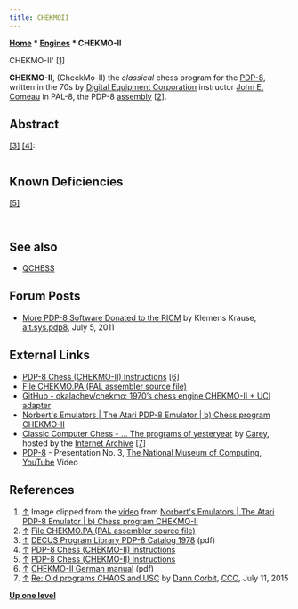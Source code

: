 ```yaml
---
title: CHEKMOII
---
```

**[Home](Home "Home") * [Engines](Engines "Engines") * CHEKMO-II**

[](https://www.youtube.com/watch?time_continue=7&v=Rp4HIC1crS0) CHEKMO-II' <a id="cite-note-1" href="#cite-ref-1">[1]</a>

**CHEKMO-II**, (CheckMo-II)
the *classical* chess program for the [PDP-8](PDP-8 "PDP-8"), written in the 70s by [Digital Equipment Corporation](Digital_Equipment_Corporation "Digital Equipment Corporation") instructor [John E. Comeau](John_E._Comeau "John E. Comeau") in PAL-8, the PDP-8 [assembly](Assembly "Assembly") <a id="cite-note-2" href="#cite-ref-2">[2]</a>.

## Abstract

<a id="cite-note-3" href="#cite-ref-3">[3]</a> <a id="cite-note-4" href="#cite-ref-4">[4]</a>:

```C++CHEKMO-II is a chess playing program which will run on any PDP-8 family computer. The program will play either the white pieces or the black pieces, and will play and accept all classes of legal moves, including [castling](Castling "Castling") both short and long, [en passant](En_passant "En passant") pawn captures, and [pawn promoting moves](Promotions "Promotions") to any legal promotion piece. The program prints out its moves in [Algebraic Notation](Algebraic_Chess_Notation "Algebraic Chess Notation"), and [accepts moves](Entering_Moves "Entering Moves") using Algebraic Notation. Included in the command structure of the program are commands which allow you to input board positions using [Forsyth Notation](Forsyth-Edwards_Notation "Forsyth-Edwards Notation"), and get a printout of the board at your terminal. 

```

## Known Deficiencies

<a id="cite-note-5" href="#cite-ref-5">[5]</a>

```C++CHEKMO-II has been programmed to use the same strategy [throughout the game](Game_Phases "Game Phases"). This strategy has been optimized for good play in the [Middlegame](Middlegame "Middlegame"), and [Opening](Opening "Opening"). As a result CHEKMO-II plays poor moves in some [Endgame](Endgame "Endgame") positions.

```

```C++If either the white side or the black side becomes significantly more powerful than the other (about 4 queens) CHEKMO-II may play some strange, but legal moves. This is caused by overflow in an internal evaluator routine. 

```

## See also

- [QCHESS](QCHESS "QCHESS")

## Forum Posts

- [More PDP-8 Software Donated to the RICM](http://groups.google.com/group/alt.sys.pdp8/msg/9b7216d805221f92) by Klemens Krause, [alt.sys.pdp8](http://groups.google.com/group/alt.sys.pdp8/topics), July 5, 2011

## External Links

- [PDP-8 Chess (CHEKMO-II) Instructions](http://www.pdp8.net/games/chess.shtml) <a id="cite-note-6" href="#cite-ref-6">[6]</a>
- [File CHEKMO.PA (PAL assembler source file)](http://www.pdp8.net/pdp8cgi/os8_html/CHEKMO.PA?act=file;fn=images/misc_dectapes/chekmo_misc.tu56;blk=121,252,0;to=auto)
- [GitHub - okalachev/chekmo: 1970’s chess engine CHEKMO-II + UCI adapter](https://github.com/okalachev/chekmo)
- [Norbert's Emulators | The Atari PDP-8 Emulator | b) Chess program CHEKMO-II](http://members.aon.at/nkehrer/pdp8.html)
- [Classic Computer Chess - ... The programs of yesteryear](http://web.archive.org/web/20071221115817/http://classicchess.googlepages.com/Chess.htm) by [Carey](Carey_Bloodworth "Carey Bloodworth"), hosted by the [Internet Archive](https://en.wikipedia.org/wiki/Internet_Archive) <a id="cite-note-7" href="#cite-ref-7">[7]</a>
- [PDP-8](PDP-8 "PDP-8") - Presentation No. 3, [The National Museum of Computing](https://en.wikipedia.org/wiki/The_National_Museum_of_Computing), [YouTube](https://en.wikipedia.org/wiki/YouTube) Video

## References

1. <a id="cite-ref-1" href="#cite-note-1">↑</a> Image clipped from the [video](https://www.youtube.com/watch?time_continue=7&v=Rp4HIC1crS0) from [Norbert's Emulators | The Atari PDP-8 Emulator | b) Chess program CHEKMO-II](http://members.aon.at/nkehrer/pdp8.html)
1. <a id="cite-ref-2" href="#cite-note-2">↑</a> [File CHEKMO.PA (PAL assembler source file)](http://www.pdp8.net/pdp8cgi/os8_html/CHEKMO.PA?act=file;fn=images/misc_dectapes/chekmo_misc.tu56;blk=121,252,0;to=auto)
1. <a id="cite-ref-3" href="#cite-note-3">↑</a> [DECUS Program Library PDP-8 Catalog 1978](http://www.bitsavers.org/pdf/dec/decus/programCatalogs/DECUS_Catalog_PDP-8_Aug78.pdf) (pdf)
1. <a id="cite-ref-4" href="#cite-note-4">↑</a> [PDP-8 Chess (CHEKMO-II) Instructions](http://www.pdp8.net/games/chess.shtml)
1. <a id="cite-ref-5" href="#cite-note-5">↑</a> [PDP-8 Chess (CHEKMO-II) Instructions](http://www.pdp8.net/games/chess.shtml)
1. <a id="cite-ref-6" href="#cite-note-6">↑</a> [CHEKMO-II German manual](http://www.technikum29.de/de/lernprojekte/schach/Chekmo%20II%20%28deutsch,%20ungekuerzt%29.pdf) (pdf)
1. <a id="cite-ref-7" href="#cite-note-7">↑</a> [Re: Old programs CHAOS and USC](http://www.talkchess.com/forum/viewtopic.php?t=56938&start=2) by [Dann Corbit](Dann_Corbit "Dann Corbit"), [CCC](CCC "CCC"), July 11, 2015

**[Up one level](Engines "Engines")**

